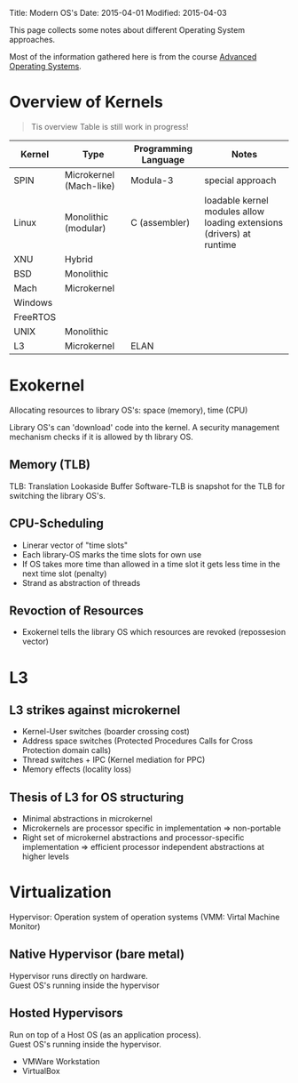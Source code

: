 Title: Modern OS's
Date: 2015-04-01
Modified: 2015-04-03

This page collects some notes about different Operating System approaches.

Most of the information gathered here is from the course [Advanced Operating Systems](https://www.udacity.com/course/ud189).


Overview of Kernels
===================
> Tis overview Table is still work in progress!

| Kernel   | Type                   | Programming Language | Notes                                                                 |
|----------|------------------------|----------------------|-----------------------------------------------------------------------|
| SPIN     | Microkernel (Mach-like)| Modula-3             | special approach                                                      |
| Linux    | Monolithic (modular)   | C (assembler)        | loadable kernel modules allow loading extensions (drivers) at runtime |
| XNU      | Hybrid                 |                      |                                                                       |
| BSD      | Monolithic             |                      |                                                                       |
| Mach     | Microkernel            |                      |                                                                       |
| Windows  |                        |                      |                                                                       |
| FreeRTOS |                        |                      |                                                                       |
| UNIX     | Monolithic             |                      |                                                                       |
| L3       | Microkernel            | ELAN                 |                                                                       |



Exokernel
=========
Allocating resources to library OS's: space (memory), time (CPU)

Library OS's can 'download' code into the kernel. A security management mechanism checks if it is allowed by th library OS.

Memory (TLB)
------------
TLB: Translation Lookaside Buffer
Software-TLB is snapshot for the TLB for switching the library OS's.


CPU-Scheduling
--------------
- Linerar vector of "time slots"
- Each library-OS marks the time slots for own use
- If OS takes more time than allowed in a time slot it gets less time in the next time slot (penalty)
- Strand as abstraction of threads

Revoction of Resources
----------------------
- Exokernel tells the library OS which resources are revoked (repossesion vector)


L3
==
L3 strikes against microkernel
------------------------------
- Kernel-User switches (boarder crossing cost)
- Address space switches (Protected Procedures Calls for Cross Protection domain calls)
- Thread switches + IPC (Kernel mediation for PPC)
- Memory effects (locality loss)

Thesis of L3 for OS structuring
-------------------------------
- Minimal abstractions in microkernel
- Microkernels are processor specific in implementation => non-portable
- Right set of microkernel abstractions and processor-specific implementation => efficient processor independent abstractions at higher levels


Virtualization
==============
Hypervisor: Operation system of operation systems (VMM: Virtal Machine Monitor)

Native Hypervisor (bare metal)
------------------------------
Hypervisor runs directly on hardware.  
Guest OS's running inside the hypervisor

Hosted Hypervisors
------------------
Run on top of a Host OS (as an application process).  
Guest OS's running inside the hypervisor.
- VMWare Workstation
- VirtualBox







